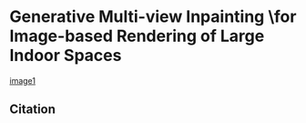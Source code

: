 # Generative Multi-view Inpainting \\for Image-based Rendering of Large Indoor Spaces

[image1](./data/result_imperfect_guideline.png)

## Citation
